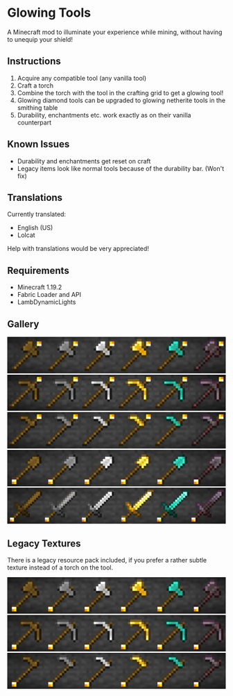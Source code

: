 # Glowing Tools
A Minecraft mod to illuminate your experience while mining, without having to unequip your shield! 

## Instructions

1. Acquire any compatible tool (any vanilla tool)
2. Craft a torch
3. Combine the torch with the tool in the crafting grid to get a glowing tool!
4. Glowing diamond tools can be upgraded to glowing netherite tools in the smithing table
5. Durability, enchantments etc. work exactly as on their vanilla counterpart

## Known Issues

- Durability and enchantments get reset on craft
- Legacy items look like normal tools because of the durability bar. (Won't fix)

## Translations

Currently translated:

- English (US)
- Lolcat

Help with translations would be very appreciated!

## Requirements
- Minecraft 1.19.2
- Fabric Loader and API
- LambDynamicLights

## Gallery
![Image of glowing axes](https://raw.githubusercontent.com/iMiluum/glowing-tools-fabric/main/img/glowing_axes.png)
![Image of glowing pickaxes](https://raw.githubusercontent.com/iMiluum/glowing-tools-fabric/main/img/glowing_pickaxes.png)
![Image of glowing hoes](https://raw.githubusercontent.com/iMiluum/glowing-tools-fabric/main/img/glowing_hoes.png)
![Image of glowing shovels](https://raw.githubusercontent.com/iMiluum/glowing-tools-fabric/main/img/glowing_shovels.png)
![Image of glowing swords](https://raw.githubusercontent.com/iMiluum/glowing-tools-fabric/main/img/glowing_swords.png)

## Legacy Textures

There is a legacy resource pack included, if you prefer a rather subtle texture instead of a torch on the tool.

![Image of glowing legacy axes](https://raw.githubusercontent.com/iMiluum/glowing-tools-fabric/main/img/glowing_axes_legacy.png)
![Image of glowing legacy pickaxes](https://raw.githubusercontent.com/iMiluum/glowing-tools-fabric/main/img/glowing_pickaxes_legacy.png)
![Image of glowing legacy hoes](https://raw.githubusercontent.com/iMiluum/glowing-tools-fabric/main/img/glowing_hoes_legacy.png)


